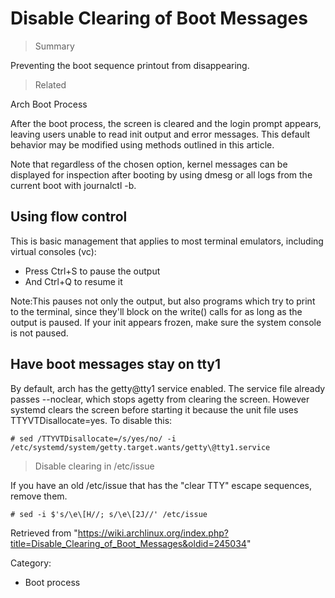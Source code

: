 Disable Clearing of Boot Messages
=================================

> Summary

Preventing the boot sequence printout from disappearing.

> Related

Arch Boot Process

After the boot process, the screen is cleared and the login prompt
appears, leaving users unable to read init output and error messages.
This default behavior may be modified using methods outlined in this
article.

Note that regardless of the chosen option, kernel messages can be
displayed for inspection after booting by using dmesg or all logs from
the current boot with journalctl -b.

Using flow control
------------------

This is basic management that applies to most terminal emulators,
including virtual consoles (vc):

-   Press Ctrl+S to pause the output
-   And Ctrl+Q to resume it

Note:This pauses not only the output, but also programs which try to
print to the terminal, since they'll block on the write() calls for as
long as the output is paused. If your init appears frozen, make sure the
system console is not paused.

Have boot messages stay on tty1
-------------------------------

By default, arch has the getty@tty1 service enabled. The service file
already passes --noclear, which stops agetty from clearing the screen.
However systemd clears the screen before starting it because the unit
file uses TTYVTDisallocate=yes. To disable this:

    # sed /TTYVTDisallocate=/s/yes/no/ -i /etc/systemd/system/getty.target.wants/getty\@tty1.service

> Disable clearing in /etc/issue

If you have an old /etc/issue that has the "clear TTY" escape sequences,
remove them.

    # sed -i $'s/\e\[H//; s/\e\[2J//' /etc/issue

Retrieved from
"https://wiki.archlinux.org/index.php?title=Disable_Clearing_of_Boot_Messages&oldid=245034"

Category:

-   Boot process
